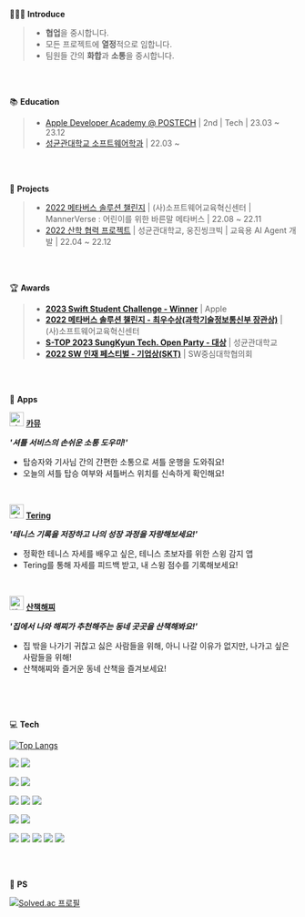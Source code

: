 🧑🏻‍💻 **Introduce**

> - **협업**을 중시합니다.
> - 모든 프로젝트에 **열정**적으로 임합니다.
> - 팀원들 간의 **화합**과 **소통**을 중시합니다.

<br>
<br>

📚 **Education**

> - [Apple Developer Academy @ POSTECH](https://developeracademy.postech.ac.kr/) | 2nd | Tech | 23.03 ~ 23.12
> - [성균관대학교 소프트웨어학과](https://cse.skku.edu/cse/index.do) | 22.03 ~

<br>
<br>

🧐 **Projects**

> - [2022 메타버스 솔루션 챌린지](https://www.youtube.com/watch?v=iPJMPqwRrvg) | (사)소프트웨어교육혁신센터 | MannerVerse : 어린이를 위한 바른말 메타버스 | 22.08 ~ 22.11
> - [2022 산학 협력 프로젝트](https://github.com/skku-woongjin#guide-agent) | 성균관대학교, 웅진씽크빅 | 교육용 AI Agent 개발 | 22.04 ~ 22.12

<br>
<br>

🏆 **Awards**

> - **[2023 Swift Student Challenge - Winner](https://github.com/Taerogrammer/swift-student-challenge-2023)** | Apple
> - **[2022 메타버스 솔루션 챌린지 - 최우수상(과학기술정보통신부 장관상)](https://www.youtube.com/watch?v=iPJMPqwRrvg)** | (사)소프트웨어교육혁신센터
> - **[S-TOP 2023 SungKyun Tech. Open Party - 대상](https://s-top.cs.skku.edu/s-top/6)** | 성균관대학교
> - **[2022 SW 인재 페스티벌 - 기업상(SKT)](https://www.youtube.com/watch?v=h8EA2xFZn30)** | SW중심대학협의회

<br>
<br>


🍎 **Apps**


<img width="25" alt="카뮤" src="https://github.com/DeveloperAcademy-POSTECH/MC2-morning-Team12-DreamLog/assets/104834390/8dd9d00a-cfcd-4d5e-8408-d3701772d7bd"> **[카뮤](https://apps.apple.com/kr/app/%EC%B9%B4%EB%AE%A4-carmu/id6467243718)**

***'셔틀 서비스의 손쉬운 소통 도우미!'***
- 탑승자와 기사님 간의 간편한 소통으로 셔틀 운행을 도와줘요!
- 오늘의 셔틀 탑승 여부와 셔틀버스 위치를 신속하게 확인해요!

<br>
 
 <img width="25" alt="테링" src="https://github.com/DeveloperAcademy-POSTECH/MC2-morning-Team12-DreamLog/assets/104834390/00a8f72c-55e5-4a66-9c79-41374b173305"> **[Tering](https://apps.apple.com/kr/app/tering/id6464368312)**
 
   ***'테니스 기록을 저장하고 나의 성장 과정을 자랑해보세요!'***
   - 정확한 테니스 자세를 배우고 싶은, 테니스 초보자를 위한 스윙 감지 앱
   - Tering를 통해 자세를 피드백 받고, 내 스윙 점수를 기록해보세요!
 
 <br>
 
 <img width="25" alt="해찌" src="https://github.com/DeveloperAcademy-POSTECH/MC2-morning-Team12-DreamLog/assets/104834390/e994ce0b-4d0b-41f9-b7b4-64ee3852f16b"> **[산책해찌](https://apps.apple.com/kr/app/%EC%82%B0%EC%B1%85%ED%95%B4%EC%B0%8C/id6450047058)**
 
   ***'집에서 나와 해찌가 추천해주는 동네 곳곳을 산책해봐요!'***
   - 집 밖을 나가기 귀찮고 싫은 사람들을 위해, 아니 나갈 이유가 없지만, 나가고 싶은 사람들을 위해!
   - 산책해찌와 즐거운 동네 산책을 즐겨보세요!
 
 <br>

<br>
<br>

💻 **Tech**

[![Top Langs](https://github-readme-stats.vercel.app/api/top-langs/?username=Taerogrammer)](https://github.com/anuraghazra/github-readme-stats)

<img src="https://img.shields.io/badge/iOS-000000?style=plastic&&logo=Apple&logoColor=white"/> <img src="https://img.shields.io/badge/Swift-F05138?style=platstic&logo=Swift&logoColor=white"/> 

<img src="https://img.shields.io/badge/GitHub-181717?style=plastic&logo=GitHub&logoColor=white"/> <img src="https://img.shields.io/badge/Git-F05032?style=plastic&logo=Git&logoColor=white"/>
 
<img src="https://img.shields.io/badge/Python-3776AB?style=plastic&logo=Python&logoColor=white"/> <img src="https://img.shields.io/badge/C-A8B9CC?style=plastic&logo=C&logoColor=white"/> <img src="https://img.shields.io/badge/JavaScript-F7DF1E?style=plastic&logo=JavaScript&logoColor=white"/>

<img src="https://img.shields.io/badge/HTML5-E34F26?style=plastic&logo=HTML5&logoColor=white"/> <img src="https://img.shields.io/badge/CSS3-1572B6?style=plastic&logo=CSS3&logoColor=white"/>

<img src="https://img.shields.io/badge/Pytorch-EE4C2C?style=plastic&logo=Pytorch&logoColor=white"/> <img src="https://img.shields.io/badge/FastAPI-009688?style=plastic&logo=FastAPI&logoColor=white"/> <img src="https://img.shields.io/badge/Flask-000000?style=plastic&logo=Flask&logoColor=white"/> <img src="https://img.shields.io/badge/Amazon AWS-232F3E?style=plastic&logo=Amazon AWS&logoColor=white"/> <img src="https://img.shields.io/badge/Firebase-FFCA28?style=plastic&logo=Firebase&logoColor=white"/>

<br>
<br>

🤖 **PS**

[![Solved.ac
프로필](http://mazassumnida.wtf/api/generate_badge?boj=hyung54321)](https://solved.ac/hyung54321)
